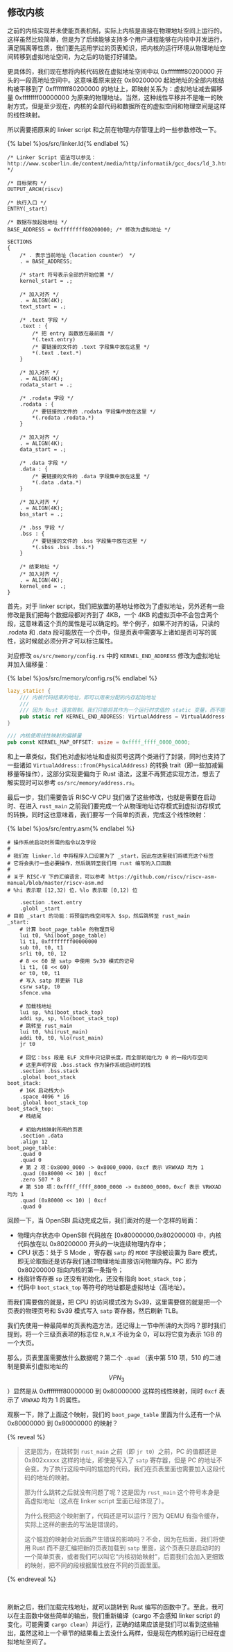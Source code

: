 ## 修改内核

之前的内核实现并未使能页表机制，实际上内核是直接在物理地址空间上运行的。这样虽然比较简单，但是为了后续能够支持多个用户进程能够在内核中并发运行，满足隔离等性质，我们要先运用学过的页表知识，把内核的运行环境从物理地址空间转移到虚拟地址空间，为之后的功能打好铺垫。

更具体的，我们现在想将内核代码放在虚拟地址空间中以 0xffffffff80200000 开头的一段高地址空间中。这意味着原来放在 0x80200000 起始地址的全部内核结构被平移到了 0xffffffff80200000 的地址上，即映射关系为：虚拟地址减去偏移量 0xffffffff00000000 为原来的物理地址。当然，这种线性平移并不是唯一的映射方式，但是至少现在，内核的全部代码和数据所在的虚拟空间和物理空间是这样的线性映射。

所以需要把原来的 linker script 和之前在物理内存管理上的一些参数修改一下。

{% label %}os/src/linker.ld{% endlabel %}
```clike
/* Linker Script 语法可以参见：http://www.scoberlin.de/content/media/http/informatik/gcc_docs/ld_3.html */

/* 目标架构 */
OUTPUT_ARCH(riscv)

/* 执行入口 */
ENTRY(_start)

/* 数据存放起始地址 */
BASE_ADDRESS = 0xffffffff80200000; /* 修改为虚拟地址 */

SECTIONS
{
    /* . 表示当前地址（location counter） */
    . = BASE_ADDRESS;

    /* start 符号表示全部的开始位置 */
    kernel_start = .;

    /* 加入对齐 */
    . = ALIGN(4K);
    text_start = .;

    /* .text 字段 */
    .text : {
        /* 把 entry 函数放在最前面 */
        *(.text.entry)
        /* 要链接的文件的 .text 字段集中放在这里 */
        *(.text .text.*)
    }

    /* 加入对齐 */
    . = ALIGN(4K);
    rodata_start = .;

    /* .rodata 字段 */
    .rodata : {
        /* 要链接的文件的 .rodata 字段集中放在这里 */
        *(.rodata .rodata.*)
    }

    /* 加入对齐 */
    . = ALIGN(4K);
    data_start = .;

    /* .data 字段 */
    .data : {
        /* 要链接的文件的 .data 字段集中放在这里 */
        *(.data .data.*)
    }

    /* 加入对齐 */
    . = ALIGN(4K);
    bss_start = .;

    /* .bss 字段 */
    .bss : {
        /* 要链接的文件的 .bss 字段集中放在这里 */
        *(.sbss .bss .bss.*)
    }

    /* 结束地址 */
    /* 加入对齐 */
    . = ALIGN(4K);
    kernel_end = .;
}
```

首先，对于 linker script，我们把放置的基地址修改为了虚拟地址，另外还有一些修改是我们把每个数据段都对齐到了 4KB，一个 4KB 的虚拟页中不会包含两个段，这意味着这个页的属性是可以确定的。举个例子，如果不对齐的话，只读的 .rodata 和 .data 段可能放在一个页中，但是页表中需要写上诸如是否可写的属性，这时候就必须分开才可以标注属性。

对应修改 `os/src/memory/config.rs` 中的 `KERNEL_END_ADDRESS` 修改为虚拟地址并加入偏移量：

{% label %}os/src/memory/config.rs{% endlabel %}
```rust
lazy_static! {
    /// 内核代码结束的地址，即可以用来分配的内存起始地址
    /// 
    /// 因为 Rust 语言限制，我们只能将其作为一个运行时求值的 static 变量，而不能作为 const
    pub static ref KERNEL_END_ADDRESS: VirtualAddress = VirtualAddress(kernel_end as usize); 
}

/// 内核使用线性映射的偏移量
pub const KERNEL_MAP_OFFSET: usize = 0xffff_ffff_0000_0000;
```

和上一章类似，我们也对虚拟地址和虚拟页号这两个类进行了封装，同时也支持了一些诸如 `VirtualAddress::from(PhysicalAddress)` 的转换 trait（即一些加减偏移量等操作），这部分实现更偏向于 Rust 语法，这里不再赘述实现方法，想去了解实现时可以参考 `os/src/memory/address.rs`。

最后一步，我们需要告诉 RISC-V CPU 我们做了这些修改，也就是需要在启动时、在进入 `rust_main` 之前我们要完成一个从物理地址访存模式到虚拟访存模式的转换，同时这也意味着，我们要写一个简单的页表，完成这个线性映射：

{% label %}os/src/entry.asm{% endlabel %}
```assembly
# 操作系统启动时所需的指令以及字段
#
# 我们在 linker.ld 中将程序入口设置为了 _start，因此在这里我们将填充这个标签
# 它将会执行一些必要操作，然后跳转至我们用 rust 编写的入口函数
#
# 关于 RISC-V 下的汇编语言，可以参考 https://github.com/riscv/riscv-asm-manual/blob/master/riscv-asm.md
# %hi 表示取 [12,32) 位，%lo 表示取 [0,12) 位

    .section .text.entry
    .globl _start
# 目前 _start 的功能：将预留的栈空间写入 $sp，然后跳转至 rust_main
_start:
    # 计算 boot_page_table 的物理页号
    lui t0, %hi(boot_page_table)
    li t1, 0xffffffff00000000
    sub t0, t0, t1
    srli t0, t0, 12
    # 8 << 60 是 satp 中使用 Sv39 模式的记号
    li t1, (8 << 60)
    or t0, t0, t1
    # 写入 satp 并更新 TLB
    csrw satp, t0
    sfence.vma

    # 加载栈地址
    lui sp, %hi(boot_stack_top)
    addi sp, sp, %lo(boot_stack_top)
    # 跳转至 rust_main
    lui t0, %hi(rust_main)
    addi t0, t0, %lo(rust_main)
    jr t0

    # 回忆：bss 段是 ELF 文件中只记录长度，而全部初始化为 0 的一段内存空间
    # 这里声明字段 .bss.stack 作为操作系统启动时的栈
    .section .bss.stack
    .global boot_stack
boot_stack:
    # 16K 启动栈大小
    .space 4096 * 16
    .global boot_stack_top
boot_stack_top:
    # 栈结尾

    # 初始内核映射所用的页表
    .section .data
    .align 12
boot_page_table:
    .quad 0
    .quad 0
    # 第 2 项：0x8000_0000 -> 0x8000_0000，0xcf 表示 VRWXAD 均为 1
    .quad (0x80000 << 10) | 0xcf
    .zero 507 * 8
    # 第 510 项：0xffff_ffff_8000_0000 -> 0x8000_0000，0xcf 表示 VRWXAD 均为 1
    .quad (0x80000 << 10) | 0xcf
    .quad 0
```

回顾一下，当 OpenSBI 启动完成之后，我们面对的是一个怎样的局面：
- 物理内存状态中 OpenSBI 代码放在 [0x80000000,0x80200000) 中，内核代码放在以 0x80200000 开头的一块连续物理内存中；
- CPU 状态：处于 S Mode ，寄存器 `satp` 的 `MODE` 字段被设置为 Bare 模式，即无论取指还是访存我们通过物理地址直接访问物理内存。PC 即为 0x80200000 指向内核的第一条指令；
- 栈指针寄存器 `sp` 还没有初始化，还没有指向 `boot_stack_top`；
- 代码中 `boot_stack_top` 等符号的地址都是虚拟地址（高地址）。

而我们需要做的就是，把 CPU 的访问模式改为 Sv39，这里需要做的就是把一个页表的物理页号和 Sv39 模式写入 `satp` 寄存器，然后刷新 TLB。

我们先使用一种最简单的页表构造方法，还记得上一节中所讲的大页吗？那时我们提到，将一个三级页表项的标志位 `R,W,X` 不设为全 0，可以将它变为表示 1GB 的一个大页。

那么，页表里面需要放什么数据呢？第二个 `.quad` （表中第 510 项，510 的二进制是要索引虚拟地址的 $$VPN_3$$）显然是从 0xffffffff80000000 到 0x80000000 这样的线性映射，同时 `0xcf` 表示了 `VRWXAD` 均为 1 的属性。

观察一下，除了上面这个映射，我们的 `boot_page_table` 里面为什么还有一个从 0x80000000 到 0x80000000 的映射？

{% reveal %}
> 这是因为，在跳转到 `rust_main` 之前（即 `jr t0`）之前，PC 的值都还是 0x802xxxxx 这样的地址，即使是写入了 `satp` 寄存器，但是 PC 的地址不会变。为了执行这段中间的尴尬的代码，我们在页表里面也需要加入这段代码的地址的映射。
> 
> 那为什么跳转之后就没有问题了呢？这是因为 `rust_main` 这个符号本身是高虚拟地址（这点在 linker script 里面已经体现了）。
> 
> 为什么我把这个映射删了，代码还是可以运行？因为 QEMU 有指令缓存，实际上这样的删去的写法是错误的。
> 
> 这个尴尬的映射会对后面产生错误的影响吗？不会，因为在后面，我们将使用 Rust 而不是汇编把新的页表加载到 `satp` 里面，这个页表只是启动时的一个简单页表，或者我们可以叫它“内核初始映射”，后面我们会加入更细致的映射，把不同的段根据属性放在不同的页面里面。
>
{% endreveal %}

<br/>

刷新之后，我们加载完栈地址，就可以跳转到 Rust 编写的函数中了。至此，我可以在主函数中做些简单的输出，我们重新编译（cargo 不会感知 linker script 的变化，可能需要 `cargo clean`）并运行，正确的结果应该是我们可以看到这些输出，虽然这和上一个章节的结果看上去没什么两样，但是现在内核的运行已经在虚拟地址空间了。